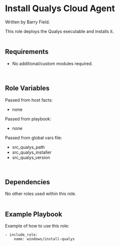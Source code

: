 Install Qualys Cloud Agent
==========================

Written by Barry Field.

This role deploys the Qualys executable and installs it.
<br/><br/>

Requirements
------------

- No additional/custom modules required.
<br/>

Role Variables
--------------

Passed from host facts:
- none

Passed from playbook:
- none

Passed from global vars file:
- src_qualys_path
- src_qualys_installer
- src_qualys_version
<br/>

Dependencies
------------

No other roles used within this role.
<br/><br/>

Example Playbook
----------------

Example of how to use this role:

    - include_role:
        name: windows/install-qualys


